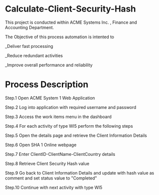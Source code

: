 # Calculate-Client-Security-Hash
This project is conducted within ACME Systems Inc. , Finance and Accounting Department.

The Objective of this process automation is intented to

_Deliver fast processing

_Reduce redundant activities

_Improve overall performance and reliability


# Process Description
Step.1 Open ACME System 1 Web Application

Step.2 Log into application with required username and password

Step.3 Access the work items menu in the dashboard

Step.4 For each activity of type WI5 perform the following steps

Step.5 Open the details page and retrieve the Client Information Details

Step.6 Open SHA 1 Online webpage

Step.7 Enter ClientID-ClientName-ClientCountry details

Step.8 Retrieve Client Security Hash value

Step.9 Go back to Client Information Details and update with hash value as comment and set status value to "Completed"

Step.10 Continue with next activity with type WI5

